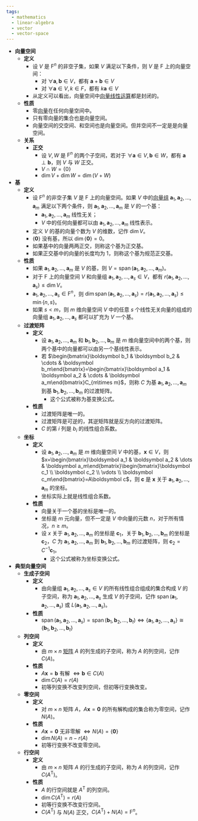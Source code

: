```yaml
---
tags:
  - mathematics
  - linear-algebra
  - vector
  - vector-space
---
```

- **向量空间**
    - **定义**
        - 设 $V$ 是 $\mathrm F^n$ 的非空子集，如果 $V$ 满足以下条件，则 $V$ 是 $\mathrm F$ 上的向量空间：
            - 对 $\forall \boldsymbol a,\boldsymbol b\in V$，都有 $\boldsymbol a+\boldsymbol b\in V$
            - 对 $\forall \boldsymbol a\in V,k\in F$，都有 $k\boldsymbol a\in V$
        - 从定义可以看出，向量空间中[向量线性运算](向量#^qhvnyd)都是封闭的。
    - **性质**
        - 零[向量](/notes/docs/mathematics/linear-algrbra/vector)在任何向量空间中。
        - 只有零向量的集合也是向量空间。
        - 向量空间的交空间、和空间也是向量空间。但并空间不一定是是向量空间。
    - **关系**
        - **正交**
            - 设 $V,W$ 是 $\mathrm F^n$ 的两个子空间，若对于 $\forall \boldsymbol a\in V,\boldsymbol b\in W$，都有 $\boldsymbol a\perp\boldsymbol b$，则 $V$ 与 $W$ 正交。
            - $V\cap W=\{0\}$
            - $\dim V+\dim W=\dim (V+W)$
- **基** <span id="sohrgj"></span>
    - **定义**
        - 设 $\mathrm F^n$ 的非空子集 $V$ 是 $\mathrm F$ 上的向量空间。如果 $V$ 中的[向量组](向量#^0067dr) $\boldsymbol a_1,\boldsymbol a_2,\dots,\boldsymbol a_m$ 满足以下两个条件，则 $\boldsymbol a_1,\boldsymbol a_2,\dots,\boldsymbol a_m$ 是 $V$ 的一个基：
            - $\boldsymbol a_1,\boldsymbol a_2,\dots,\boldsymbol a_m$ 线性无关；
            - $V$ 中的任何向量都可以由 $\boldsymbol a_1,\boldsymbol a_2,\dots,\boldsymbol a_m$ 线性表示。
        - 定义 $V$ 的基的向量个数为 $V$ 的维数，记作 $\dim V$。
        - $\{\boldsymbol 0\}$ 没有基，所以 $\dim\{\boldsymbol 0\}=0$。
        - 如果基中的向量两两正交，则称这个基为正交基。
        - 如果正交基中的向量的长度均为 $1$，则称这个基为规范正交基。
    - **性质**
        - 如果 $\boldsymbol a_1,\boldsymbol a_2,\dots,\boldsymbol a_m$ 是 $V$ 的基，则 $V=\operatorname{span}(\boldsymbol a_1,\boldsymbol a_2,\dots,\boldsymbol a_m)$。
        - 对于 $\mathrm F$ 上的向量空间 $V$ 和向量组 $\boldsymbol a_1,\boldsymbol a_2,\dots,\boldsymbol a_s\in V$，都有 $r(\boldsymbol a_1,\boldsymbol a_2,\dots,\boldsymbol a_s)\le \dim V$。
        - $\boldsymbol a_1,\boldsymbol a_2,\dots,\boldsymbol a_s\in \mathrm F^n$，则 $\dim\operatorname{span}(\boldsymbol a_1,\boldsymbol a_2,\dots,\boldsymbol a_s)=r(\boldsymbol a_1,\boldsymbol a_2,\dots,\boldsymbol a_s)\le\min\{n,s\}$。
        - 如果 $s<m$，则 $m$ 维向量空间 $V$ 中的任意 $s$ 个线性无关向量的组成的向量组 $\boldsymbol a_1,\boldsymbol a_2,\dots,\boldsymbol a_s$ 都可以扩充为 $V$ 一个基。
    - **过渡矩阵**
        - **定义**
            - 设 $\boldsymbol a_1,\boldsymbol a_2,\dots,\boldsymbol a_m$ 和 $\boldsymbol b_1,\boldsymbol b_2,\dots,\boldsymbol b_m$ 是 $m$ 维向量空间中的两个基，则两个基中的向量都可以由另一个基线性表示。
            - 若 $\begin{bmatrix}\boldsymbol b_1 & \boldsymbol b_2 & \cdots & \boldsymbol b_m\end{bmatrix}=\begin{bmatrix}\boldsymbol a_1 & \boldsymbol a_2 & \cdots & \boldsymbol a_m\end{bmatrix}C_{m\times m}$，则称 $C$ 为基 $\boldsymbol a_1,\boldsymbol a_2,\dots,\boldsymbol a_m$ 到基 $\boldsymbol b_1,\boldsymbol b_2,\dots,\boldsymbol b_m$ 的过渡矩阵。
                - 这个公式被称为基变换公式。
        - **性质**
            - 过渡矩阵是唯一的。
            - 过渡矩阵是可逆的，其逆矩阵就是反方向的过渡矩阵。
            - $C$ 的第 $i$ 列是  $b_i$ 的线性组合系数。
    - **坐标**
        - **定义**
            - 设 $\boldsymbol a_1,\boldsymbol a_2,\dots,\boldsymbol a_m$ 是 $m$ 维向量空间  $V$ 中的基，$\boldsymbol x\in V$，则 $x=\begin{bmatrix}\boldsymbol a_1 & \boldsymbol a_2 & \dots & \boldsymbol a_m\end{bmatrix}\begin{bmatrix}\boldsymbol c_1 \\ \boldsymbol c_2 \\ \vdots \\ \boldsymbol c_m\end{bmatrix}=A\boldsymbol c$，则 $\boldsymbol c$ 是 $\boldsymbol x$ 关于 $\boldsymbol a_1,\boldsymbol a_2,\dots,\boldsymbol a_m$ 的坐标。
            - 坐标实际上就是线性组合系数。
        - **性质**
            - 向量关于一个基的坐标是唯一的。
            - 坐标是 $m$ 元向量，但不一定是 $V$ 中向量的元数 $n$，对于所有情况，$n\ge m$。
            - 设 $x$ 关于 $\boldsymbol a_1,\boldsymbol a_2,\dots,\boldsymbol a_m$ 的坐标是 $\boldsymbol c_1$，关于 $\boldsymbol b_1,\boldsymbol b_2,\dots,\boldsymbol b_m$ 的坐标是 $\boldsymbol c_2$，$C$ 为 $\boldsymbol a_1,\boldsymbol a_2,\dots,\boldsymbol a_m$ 到 $\boldsymbol b_1,\boldsymbol b_2,\dots,\boldsymbol b_m$ 的过渡矩阵，则 $\boldsymbol c_2=C^{-1}\boldsymbol c_1$。
                - 这个公式被称为坐标变换公式。
- **典型向量空间**
    - **生成子空间**
        - **定义**
            - 由向量组 $\boldsymbol a_1,\boldsymbol a_2,\dots,\boldsymbol a_s\in V$ 的所有线性组合组成的集合构成 $V$ 的子空间，称为 $\boldsymbol a_1,\boldsymbol a_2,\dots,\boldsymbol a_s$ 生成 $V$ 的子空间，记作 $\operatorname{span}(\boldsymbol a_1,\boldsymbol a_2,\dots,\boldsymbol a_s)$ 或 $L(\boldsymbol a_1,\boldsymbol a_2,\dots,\boldsymbol a_s)$。
        - **性质**
            - $\operatorname{span}(\boldsymbol a_1,\boldsymbol a_2,\dots,\boldsymbol a_s)=\operatorname{span}(\boldsymbol b_1,\boldsymbol b_2,\dots,\boldsymbol b_t) \iff \{\boldsymbol a_1,\boldsymbol a_2,\dots,\boldsymbol a_s\}\cong\{\boldsymbol b_1,\boldsymbol b_2,\dots,\boldsymbol b_t\}$
    - **列空间**
        - **定义**
            - 由 $m\times n$ [矩阵](/notes/docs/mathematics/linear-algrbra/matrix) $A$ 的列生成的子空间，称为 $A$ 的列空间，记作 $C(A)$。
        - **性质**
            - $A\boldsymbol x=\boldsymbol b$ 有解 $\iff \boldsymbol b \in C(A)$
            - $\dim C(A)=r(A)$
            - 初等列变换不改变列空间，但初等行变换改变。
    - **零空间**
        - **定义**
            - 对 $m\times n$ 矩阵 $A$，$A\boldsymbol x=\boldsymbol 0$ 的所有解构成的集合称为零空间，记作 $N(A)$。
        - **性质**
            - $A\boldsymbol x=\boldsymbol 0$ 无非零解 $\iff N(A)=\{\boldsymbol 0\}$
            - $\dim N(A)=n-r(A)$
            - 初等行变换不改变零空间。
    - **行空间**
        - **定义**
            - 由 $m\times n$ 矩阵 $A$ 的行生成的子空间，称为 $A$ 的列空间，记作 $C(A^{\mathrm T})$。
        - **性质**
            - $A$ 的行空间就是 $A^{\mathrm T}$ 的列空间。
            - $\dim C(A^{\mathrm T})=r(A)$
            - 初等行变换不改变行空间。
            - $C(A^{\mathrm T})$  与 $N(A)$ 正交，$C(A^{\mathrm T})+N(A)=\mathrm F^n$。
